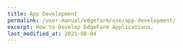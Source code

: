 ```yaml
---
title: App Development
permalink: /user-manual/edgefarm/use/app-development/
excerpt: How to Develop EdgeFarm Applications.
last_modified_at: 2021-08-04
---
```

